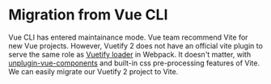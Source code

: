 # Migration from Vue CLI

Vue CLI has entered maintainance mode. Vue team recommend Vite for new Vue projects. However, Vuetify 2 does not have an official vite plugin to serve the same role as [Vuetify loader](https://github.com/vuetifyjs/vuetify-loader) in Webpack. It doesn't matter, with [unplugin-vue-components](https://github.com/antfu/unplugin-vue-components) and built-in css pre-processing features of Vite. We can easily migrate our Vuetify 2 project to Vite.
